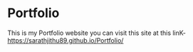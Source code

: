 # Portfolio
This is my Portfolio website
you can visit this site at this linK-https://sarathjithu89.github.io/Portfolio/
